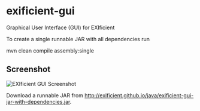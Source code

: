 # exificient-gui
Graphical User Interface (GUI) for  EXIficient

To create a single runnable JAR with all dependencies run

mvn clean compile assembly:single

## Screenshot

![EXIficient GUI Screenshot](http://exificient.github.io/java/gui.png)

Download a runnable JAR from http://exificient.github.io/java/exificient-gui-jar-with-dependencies.jar.
